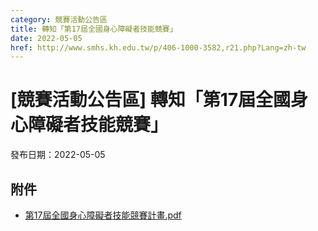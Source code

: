 ```yaml
---
category: 競賽活動公告區
title: 轉知「第17屆全國身心障礙者技能競賽」
date: 2022-05-05
href: http://www.smhs.kh.edu.tw/p/406-1000-3582,r21.php?Lang=zh-tw
---
```


# [競賽活動公告區] 轉知「第17屆全國身心障礙者技能競賽」

發布日期：2022-05-05



## 附件

- [第17屆全國身心障礙者技能競賽計畫.pdf](https://www.smhs.kh.edu.tw/var/file/0/1000/attach/90/pta_3357_443543_14624.pdf)
